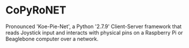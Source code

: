 CoPyRoNET
=========

Pronounced 'Koe-Pie-Net', a Python '2.7.9' Client-Server framework that reads Joystick input and interacts with physical pins on a Raspberry Pi or Beaglebone computer over a network.
